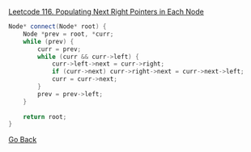 [Leetcode 116. Populating Next Right Pointers in Each Node](https://leetcode.com/problems/populating-next-right-pointers-in-each-node/)

```cpp
Node* connect(Node* root) {
    Node *prev = root, *curr;
    while (prev) {
        curr = prev;
        while (curr && curr->left) {
            curr->left->next = curr->right;
            if (curr->next) curr->right->next = curr->next->left;
            curr = curr->next;
        }
        prev = prev->left;
    }
    
    return root;
}
```

[Go Back](tree/tree-traversal?id=exercises)